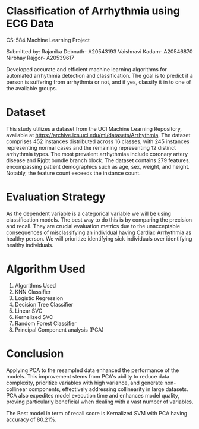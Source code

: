 # Classification of Arrhythmia using ECG Data
CS-584 Machine Learning Project

Submitted by: 
Rajanika Debnath- A20543193
Vaishnavi Kadam- A20546870
Nirbhay Rajgor- A20539617

Developed accurate and efficient machine learning algorithms for automated arrhythmia detection and classification.   The goal is to predict if a person is suffering from arrhythmia or not, and if yes, classify it in to one of the available groups.

# Dataset
This study utilizes a dataset from the UCI Machine Learning Repository, available at https://archive.ics.uci.edu/ml/datasets/Arrhythmia. The dataset comprises 452 instances distributed across 16 classes, with 245 instances representing normal cases and the remaining representing 12 distinct arrhythmia types. The most prevalent arrhythmias include coronary artery disease and Rjgbt bundle branch block. The dataset contains 279 features, encompassing patient demographics such as age, sex, weight, and height. Notably, the feature count exceeds the instance count.

# Evaluation Strategy
As the dependent variable is a categorical variable we will be using classification models. The best way to do this is by comparing the precision and recall. 
They are crucial evaluation metrics due to the unacceptable consequences of misclassifying an individual having Cardiac Arrhythmia as healthy person. We will prioritize identifying sick individuals over identifying healthy individuals.

# Algorithm Used

1. Algorithms Used
2. KNN Classifier
3. Logistic Regression
4. Decision Tree Classifier
5. Linear SVC
6. Kernelized SVC
7. Random Forest Classifier
8. Principal Component analysis (PCA)

# Conclusion
Applying PCA to the resampled data enhanced the performance of the models. This improvement stems from PCA's ability to reduce data complexity, prioritize variables with high variance, and generate non-collinear components, effectively addressing collinearity in large datasets. PCA also expedites model execution time and enhances model quality, proving particularly beneficial when dealing with a vast number of variables.

The Best model in term of recall score is Kernalized SVM with PCA having accuracy of 80.21%.
